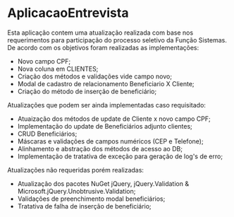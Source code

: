# AplicacaoEntrevista

Esta aplicação contem uma atualização realizada com base nos requerimentos para participação do processo seletivo da Função Sistemas.
De acordo com os objetivos foram realizadas as implementações:
- Novo campo CPF;
- Nova coluna em CLIENTES;
- Criação dos métodos e validações vide campo novo;
- Modal de cadastro de relacionamento Beneficiario X Cliente;
- Criação do método de inserção de beneficiário;


Atualizações que podem ser ainda implementadas caso requisitado:
- Atuaização dos métodos de update de Cliente x novo campo CPF;
- Implementação do update de Beneficiários adjunto clientes;
- CRUD Beneficiários;
- Máscaras e validações de campos numéricos (CEP e Telefone);
- Alinhamento e abstração dos métodos de acesso ao DB;
- Implementação de tratativa de exceção para geração de log's de erro;

Atualizações não requeridas porém realizadas:
- Atualização dos pacotes NuGet jQuery, jQuery.Validation & Microsoft.jQuery.Unobtrusive.Validation;
- Validações de preenchimento modal beneficiários;
- Tratativa de falha de inserção de beneficiário;
